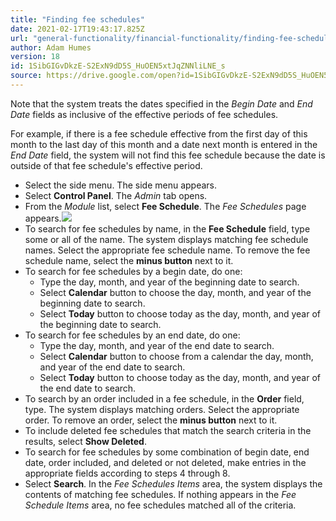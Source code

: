 ```yaml
---
title: "Finding fee schedules"
date: 2021-02-17T19:43:17.825Z
url: "general-functionality/financial-functionality/finding-fee-schedules.html"
author: Adam Humes
version: 18
id: 1SibGIGvDkzE-S2ExN9dD5S_HuOEN5xtJqZNNliLNE_s
source: https://drive.google.com/open?id=1SibGIGvDkzE-S2ExN9dD5S_HuOEN5xtJqZNNliLNE_s
---
```

Note that the system treats the dates specified in the *Begin Date* and *End Date* fields as inclusive of the effective periods of fee schedules. 

For example, if there is a fee schedule effective from the first day of this month to the last day of this month and a date next month is entered in the *End Date* field, the system will not find this fee schedule because the date is outside of that fee schedule's effective period.

* Select the side menu. The side menu appears.
* Select <strong>Control Panel</strong>. The <em>Admin</em> tab opens. 
* From the <em>Module</em> list, select <strong>Fee Schedule</strong>. The <em>Fee Schedules</em> page appears.![](../../external_files/3da450f12f068513ccdeb7f7c438a3f7.png)
* To search for fee schedules by name, in the <strong>Fee Schedule</strong> field, type some or all of the name. The system displays matching fee schedule names. Select the appropriate fee schedule name. To remove the fee schedule name, select the <strong>minus button</strong> next to it.
* To search for fee schedules by a begin date, do one:
    * Type the day, month, and year of the beginning date to search.
    * Select <strong>Calendar</strong> button to choose the day, month, and year of the beginning date to search.
    * Select <strong>Today</strong> button to choose today as the day, month, and year of the beginning date to search.
* To search for fee schedules by an end date, do one:
    * Type the day, month, and year of the end date to search.
    * Select <strong>Calendar</strong> button to choose from a calendar the day, month, and year of the end date to search.
    * Select <strong>Today</strong> button to choose today as the day, month, and year of the end date to search.
* To search by an order included in a fee schedule, in the <strong>Order</strong> field, type. The system displays matching orders. Select the appropriate order. To remove an order, select the <strong>minus button</strong> next to it.
* To include deleted fee schedules that match the search criteria in the results, select <strong>Show Deleted</strong>. 
* To search for fee schedules by some combination of begin date, end date, order included, and deleted or not deleted, make entries in the appropriate fields according to steps 4 through 8. 
* Select <strong>Search</strong>. In the <em>Fee Schedules Items</em> area, the system displays the contents of matching fee schedules. If nothing appears in the <em>Fee Schedule Items</em> area, no fee schedules matched all of the criteria.

